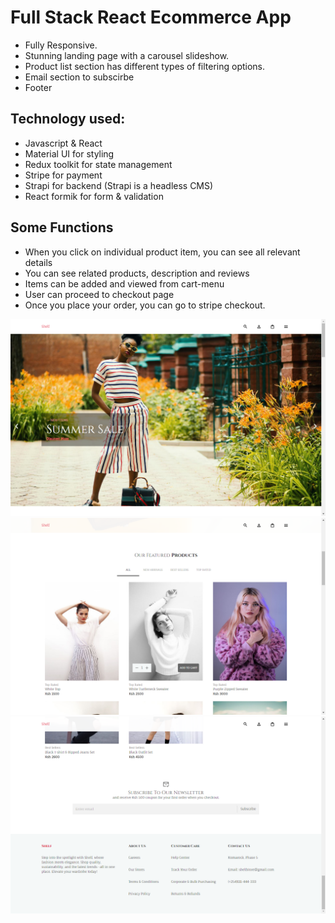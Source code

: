# Full Stack React Ecommerce App

- Fully Responsive.
- Stunning landing page with a carousel slideshow.
- Product list section has different types of filtering options.
- Email section to subscirbe
- Footer
## Technology used:
- Javascript & React
- Material UI for styling
- Redux toolkit for state management
- Stripe for payment
- Strapi for backend (Strapi is a headless CMS)
- React formik for form & validation

## Some Functions
- When you click on individual product item, you can see all relevant details
- You can see related products, description and reviews
- Items can be added and viewed from cart-menu
- User can proceed to checkout page
- Once you place your order, you can go to stripe checkout.

![Preview 1](./Preview1.png)
![Preview 1](./Preview2.png)
![Preview 1](./Preview3.png)


